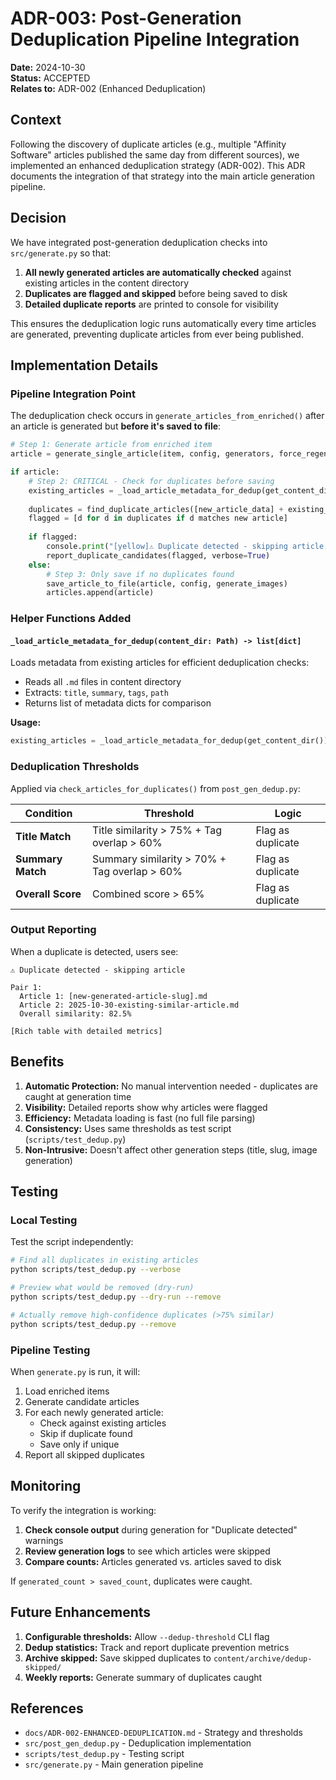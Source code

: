 # ADR-003: Post-Generation Deduplication Pipeline Integration

**Date:** 2024-10-30  
**Status:** ACCEPTED  
**Relates to:** ADR-002 (Enhanced Deduplication)

## Context

Following the discovery of duplicate articles (e.g., multiple "Affinity Software" articles published the same day from different sources), we implemented an enhanced deduplication strategy (ADR-002). This ADR documents the integration of that strategy into the main article generation pipeline.

## Decision

We have integrated post-generation deduplication checks into `src/generate.py` so that:

1. **All newly generated articles are automatically checked** against existing articles in the content directory
2. **Duplicates are flagged and skipped** before being saved to disk
3. **Detailed duplicate reports** are printed to console for visibility

This ensures the deduplication logic runs automatically every time articles are generated, preventing duplicate articles from ever being published.

## Implementation Details

### Pipeline Integration Point

The deduplication check occurs in `generate_articles_from_enriched()` after an article is generated but **before it's saved to file**:

```python
# Step 1: Generate article from enriched item
article = generate_single_article(item, config, generators, force_regenerate)

if article:
    # Step 2: CRITICAL - Check for duplicates before saving
    existing_articles = _load_article_metadata_for_dedup(get_content_dir())
    
    duplicates = find_duplicate_articles([new_article_data] + existing_articles)
    flagged = [d for d in duplicates if d matches new article]
    
    if flagged:
        console.print("[yellow]⚠ Duplicate detected - skipping article[/yellow]")
        report_duplicate_candidates(flagged, verbose=True)
    else:
        # Step 3: Only save if no duplicates found
        save_article_to_file(article, config, generate_images)
        articles.append(article)
```

### Helper Functions Added

#### `_load_article_metadata_for_dedup(content_dir: Path) -> list[dict]`

Loads metadata from existing articles for efficient deduplication checks:

- Reads all `.md` files in content directory
- Extracts: `title`, `summary`, `tags`, `path`
- Returns list of metadata dicts for comparison

**Usage:**
```python
existing_articles = _load_article_metadata_for_dedup(get_content_dir())
```

### Deduplication Thresholds

Applied via `check_articles_for_duplicates()` from `post_gen_dedup.py`:

| Condition | Threshold | Logic |
|-----------|-----------|-------|
| **Title Match** | Title similarity > 75% + Tag overlap > 60% | Flag as duplicate |
| **Summary Match** | Summary similarity > 70% + Tag overlap > 60% | Flag as duplicate |
| **Overall Score** | Combined score > 65% | Flag as duplicate |

### Output Reporting

When a duplicate is detected, users see:

```
⚠ Duplicate detected - skipping article

Pair 1:
  Article 1: [new-generated-article-slug].md
  Article 2: 2025-10-30-existing-similar-article.md
  Overall similarity: 82.5%
  
[Rich table with detailed metrics]
```

## Benefits

1. **Automatic Protection:** No manual intervention needed - duplicates are caught at generation time
2. **Visibility:** Detailed reports show why articles were flagged
3. **Efficiency:** Metadata loading is fast (no full file parsing)
4. **Consistency:** Uses same thresholds as test script (`scripts/test_dedup.py`)
5. **Non-Intrusive:** Doesn't affect other generation steps (title, slug, image generation)

## Testing

### Local Testing

Test the script independently:
```bash
# Find all duplicates in existing articles
python scripts/test_dedup.py --verbose

# Preview what would be removed (dry-run)
python scripts/test_dedup.py --dry-run --remove

# Actually remove high-confidence duplicates (>75% similar)
python scripts/test_dedup.py --remove
```

### Pipeline Testing

When `generate.py` is run, it will:
1. Load enriched items
2. Generate candidate articles
3. For each newly generated article:
   - Check against existing articles
   - Skip if duplicate found
   - Save only if unique
4. Report all skipped duplicates

## Monitoring

To verify the integration is working:

1. **Check console output** during generation for "Duplicate detected" warnings
2. **Review generation logs** to see which articles were skipped
3. **Compare counts:** Articles generated vs. articles saved to disk

If `generated_count > saved_count`, duplicates were caught.

## Future Enhancements

1. **Configurable thresholds:** Allow `--dedup-threshold` CLI flag
2. **Dedup statistics:** Track and report duplicate prevention metrics
3. **Archive skipped:** Save skipped duplicates to `content/archive/dedup-skipped/`
4. **Weekly reports:** Generate summary of duplicates caught

## References

- `docs/ADR-002-ENHANCED-DEDUPLICATION.md` - Strategy and thresholds
- `src/post_gen_dedup.py` - Deduplication implementation
- `scripts/test_dedup.py` - Testing script
- `src/generate.py` - Main generation pipeline
